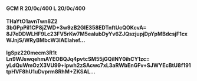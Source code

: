 #### GCM R 20/0c/400 L 20/0c/400
**THaYtO1avnTwn8Z2**<br/>**3bGPpPil1CP8jZWD+3w9zB2GIE358EDTnftUcQOKcvA=**<br/>**8J7eDDWLHF9Lc23FV5rKw7M5ealubDyYv6ZJQszjupjDpYpMBdcsjF1cxWJnjS/WRyBMbcW3lAEIahef...**<br/><br/>
**lgSpz220mecm3R1t**<br/>**Ln9WJswqehmAYEOBQJq4pvtcSM55jGQiINY0ihCY1zc=**<br/>**yLdQuWmOzX3VU99+ipwh2zSAcwc7xL3aRWbEnGFv+SJWYEcBtU8f191tpHVF8hU1uDvprm8RhM+ZKSAL...**
